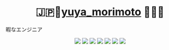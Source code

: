 <h1 align="center">
  🇯🇵🚀<a href="https://github.com/zero-hack-org">yuya_morimoto</a> 🚀🇯🇵
</h1>
<p>暇なエンジニア</p>

<div align="center">
  <img src="https://github-profile-trophy.vercel.app/?username=yuya-morimoto&row=2&column=8&theme=onedark"/>
  <img src="https://github-contributions-api.deno.dev/yuya-morimoto.svg?no-total=true&no-legend=true&bg=222222&font-color=888888&frame=f03153&scheme=red"/>
  <img src="http://github-profile-summary-cards.vercel.app/api/cards/profile-details?username=yuya-morimoto&theme=github_dark"/>
  <img src="http://github-profile-summary-cards.vercel.app/api/cards/repos-per-language?username=yuya-morimoto&theme=github_dark"/>
  <img src="http://github-profile-summary-cards.vercel.app/api/cards/most-commit-language?username=yuya-morimoto&theme=github_dark"/>
  <img src="http://github-profile-summary-cards.vercel.app/api/cards/stats?username=yuya-morimoto&theme=github_dark"/>
  <img src="http://github-profile-summary-cards.vercel.app/api/cards/productive-time?username=yuya-morimoto&theme=github_dark&utcOffset=9"/>
</div>

